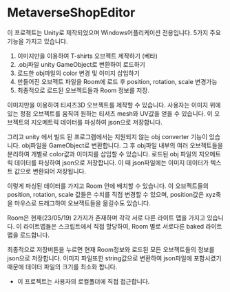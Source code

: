 # MetaverseShopEditor

이 프로젝트는 Unity로 제작되었으며 Windows어플리케이션 전용입니다.
5가지 주요 기능을 가지고 있습니다.

1. 이미지만을 이용하여 T-shirts 오브젝트 제작하기 (베타)
2. .obj파일 unity GameObject로 변환하여 로드하기
3. 로드한 obj파일의 color 변경 및 이미지 삽입하기
4. 만들어진 오브젝트 파일을 Room에 로드 후 position, rotation, scale 변경가능
5. 최종적으로 로드된 오브젝트들과 Room 정보를 저장.

이미지만을 이용하여 티셔츠3D 오브젝트를 제작할 수 있습니다. 사용자는 이미지 위에 있는 정점 오브젝트를 움직여 원하는 티셔츠 mesh와 UV값을 얻을 수 있습니다.
이 오브젝트의 지오메트릭 데이터를 파싱하여 json으로 저장합니다.

그리고 unity 에서 빌드 된 프로그램에서는 지원되지 않는 obj converter 기능이 있습니다. obj파일을 GameObject로 변환합니다.
그 후 obj파일 내부의 여러 오브젝트들을 분리하여 개별로 color값과 이미지를 삽입할 수 있습니다.
로드된 obj 파일의 지오메트릭 데이터를 파싱하여 json으로 저장합니다.
이 때 json파일에는 이미지 데이터가 텍스트 값으로 변환되어 저장됩니다.

이렇게 파싱된 데이터를 가지고 Room 안에 배치할 수 있습니다. 이 오브젝트들의 position, rotation, scale 값들은 수치를 직접 변경할 수 있으며,
position값은 xyz축을 마우스로 드래그하여 오브젝트들을 옮길수도 있습니다.

Room은 현재(23/05/19) 2가지가 존재하며 각각 서로 다른 라이트 맵을 가지고 있습니다. 이 라이트맵들은 스크립트에서 직접 할당하여,
Room 별로 서로다른 baked 라이트맵을 로드합니다.

최종적으로 저장버튼을 누르면 현재 Room정보와 로드된 모든 오브젝트들의 정보를 json으로 저장합니다.
이미지 파일또한 string값으로 변환하여 json파일에 포함시켰기 때문에 데이터 파일의 크기를 최소화 합니다.

* 이 프로젝트는 사용자의 로컬폴더에 직접 접근합니다.
